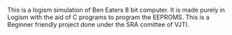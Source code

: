 This is a logism simulation of Ben Eaters 8 bit computer. It is made purely in Logism with the aid of C programs to 
program the EEPROMS. 
This is a Beginner friendly project done under the SRA comittee of VJTI.
